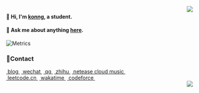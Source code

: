 <img align='right' src="https://metrics.lecoq.io/fengwei2002?template=classic&base.header=0&base.activity=0&base.community=0&base.repositories=0&base.metadata=0&languages=1&stars=1&languages.skipped=fengwei2002.github.io%2C&stars.limit=3&config.timezone=Asia%2FShanghai&config.animated=true" />


<!-- 传统：https://github-readme-stats.vercel.app/api?username=fengwei2002&show_icons=true&count_private=true&hide_title=true%27&hide=contribs&include_all_commits=true&theme=highcontrast&bg_color=30,e96443,904e95 -->

#### 🌈 Hi, I'm [konng](https://konng.now.sh), a student.

#### 💬 Ask me about anything [here](https://github.com/fengwei2002/fengwei2002/issues).

![Metrics](https://metrics.lecoq.io/fengwei2002?template=classic&base.header=0&base.activity=0&base.community=0&base.repositories=0&base.metadata=0&isocalendar=1&isocalendar.duration=half-year&config.timezone=Asia%2FShanghai&config.animated=true)

### 🌴Contact

<span class="contact">
<a href="https://konng.now.sh/" title="https://konng.now.sh/"> &nbspblog&nbsp</a>
</span>

<span class="contact">
<a href="https://raw.githubusercontent.com/fengwei2002/fengwei2002/main/4200E2F1041F9865A7376B934D76600D.jpg" title="CIKI1F">&nbspwechat&nbsp</a>
</span>

<span class="contact">
<a href="https://raw.githubusercontent.com/fengwei2002/Pictures_01/master/QQ.jpg" title="2480417969/2928256681">&nbspqq&nbsp</a>
</span>

<span class="contact">
<a href="https://www.zhihu.com/people/kwmwmwnw" title="kycu">&nbspzhihu&nbsp</a>
</span>

<span class="contact">
<a href="http://music.163.com/m/user/home?id=440040659" title="konngkonng">&nbspnetease cloud music&nbsp</a>
</span>

</br>

<span class="contact">
<a href="https://leetcode-cn.com/u/fengwei2002/" title="fengwei2002">&nbspleetcode.cn&nbsp</a>
</span>

<span class="contact">
<a href="https://wakatime.com/@fengwei2002" title="fengwei2002">&nbspwakatime&nbsp</a>
</span>

<span class="contact">
<a href="http://codeforces.com/profile/KONNG#" title="KONNG">&nbspcodeforce&nbsp</a>
</span>

</br>

<img align='right' src='https://visitor-badge.laobi.icu/badge?page_id=fengwei2002.fengwei2002' />

 <!-- ![github stats](https://github-readme-stats.vercel.app/api?username=fengwei2002&show_icons=true) -->
